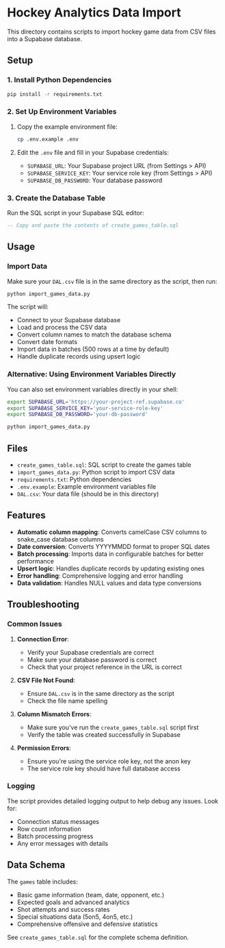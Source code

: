 # Hockey Analytics Data Import

This directory contains scripts to import hockey game data from CSV files into a Supabase database.

## Setup

### 1. Install Python Dependencies

```bash
pip install -r requirements.txt
```

### 2. Set Up Environment Variables

1. Copy the example environment file:
   ```bash
   cp .env.example .env
   ```

2. Edit the `.env` file and fill in your Supabase credentials:
   - `SUPABASE_URL`: Your Supabase project URL (from Settings > API)
   - `SUPABASE_SERVICE_KEY`: Your service role key (from Settings > API)
   - `SUPABASE_DB_PASSWORD`: Your database password

### 3. Create the Database Table

Run the SQL script in your Supabase SQL editor:
```sql
-- Copy and paste the contents of create_games_table.sql
```

## Usage

### Import Data

Make sure your `DAL.csv` file is in the same directory as the script, then run:

```bash
python import_games_data.py
```

The script will:
- Connect to your Supabase database
- Load and process the CSV data
- Convert column names to match the database schema
- Convert date formats
- Import data in batches (500 rows at a time by default)
- Handle duplicate records using upsert logic

### Alternative: Using Environment Variables Directly

You can also set environment variables directly in your shell:

```bash
export SUPABASE_URL='https://your-project-ref.supabase.co'
export SUPABASE_SERVICE_KEY='your-service-role-key'
export SUPABASE_DB_PASSWORD='your-db-password'

python import_games_data.py
```

## Files

- `create_games_table.sql`: SQL script to create the games table
- `import_games_data.py`: Python script to import CSV data
- `requirements.txt`: Python dependencies
- `.env.example`: Example environment variables file
- `DAL.csv`: Your data file (should be in this directory)

## Features

- **Automatic column mapping**: Converts camelCase CSV columns to snake_case database columns
- **Date conversion**: Converts YYYYMMDD format to proper SQL dates
- **Batch processing**: Imports data in configurable batches for better performance
- **Upsert logic**: Handles duplicate records by updating existing ones
- **Error handling**: Comprehensive logging and error handling
- **Data validation**: Handles NULL values and data type conversions

## Troubleshooting

### Common Issues

1. **Connection Error**: 
   - Verify your Supabase credentials are correct
   - Make sure your database password is correct
   - Check that your project reference in the URL is correct

2. **CSV File Not Found**:
   - Ensure `DAL.csv` is in the same directory as the script
   - Check the file name spelling

3. **Column Mismatch Errors**:
   - Make sure you've run the `create_games_table.sql` script first
   - Verify the table was created successfully in Supabase

4. **Permission Errors**:
   - Ensure you're using the service role key, not the anon key
   - The service role key should have full database access

### Logging

The script provides detailed logging output to help debug any issues. Look for:
- Connection status messages
- Row count information
- Batch processing progress
- Any error messages with details

## Data Schema

The `games` table includes:
- Basic game information (team, date, opponent, etc.)
- Expected goals and advanced analytics
- Shot attempts and success rates
- Special situations data (5on5, 4on5, etc.)
- Comprehensive offensive and defensive statistics

See `create_games_table.sql` for the complete schema definition.
